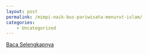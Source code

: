 ```yaml
---
layout: post
permalink: /mimpi-naik-bus-pariwisata-menurut-islam/
categories:
    - Uncategorized
---
```


[Baca Selengkapnya](/09)